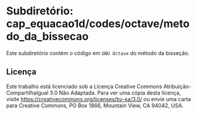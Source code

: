 # Subdiretório: cap_equacao1d/codes/octave/metodo_da_bissecao

Este subdiretório contém o código em `GNU Octave` do método da bisseção.

## Licença
Este trabalho está licenciado sob a Licença Creative Commons Atribuição-CompartilhaIgual 3.0 Não Adaptada. Para ver uma cópia desta licença, visite https://creativecommons.org/licenses/by-sa/3.0/ ou envie uma carta para Creative Commons, PO Box 1866, Mountain View, CA 94042, USA.
